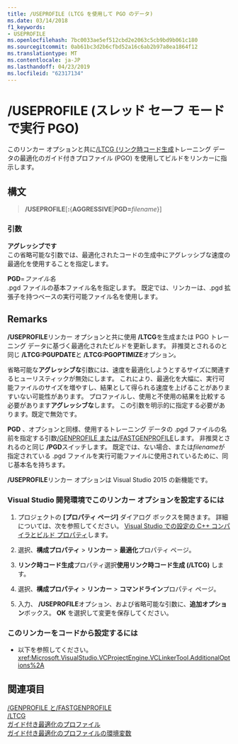 ```yaml
---
title: /USEPROFILE (LTCG を使用して PGO のデータ)
ms.date: 03/14/2018
f1_keywords:
- USEPROFILE
ms.openlocfilehash: 7bc0033ae5ef512cbd2e2063c5cb9bd9b061c180
ms.sourcegitcommit: 0ab61bc3d2b6cfbd52a16c6ab2b97a8ea1864f12
ms.translationtype: MT
ms.contentlocale: ja-JP
ms.lasthandoff: 04/23/2019
ms.locfileid: "62317134"
---
```

# <a name="useprofile-run-pgo-in-thread-safe-mode"></a>/USEPROFILE (スレッド セーフ モードで実行 PGO)

このリンカー オプションと共に[/LTCG (リンク時コード生成](ltcg-link-time-code-generation.md)トレーニング データの最適化のガイド付きプロファイル (PGO) を使用してビルドをリンカーに指示します。

## <a name="syntax"></a>構文

> **/USEPROFILE**[**:**{**AGGRESSIVE**|**PGD=**_filename_}]

### <a name="arguments"></a>引数

**アグレッシブです**<br/>
この省略可能な引数では、最適化されたコードの生成中にアグレッシブな速度の最適化を使用することを指定します。

**PGD**=*ファイル名*<br/>
.pgd ファイルの基本ファイル名を指定します。 既定では、リンカーは、.pgd 拡張子を持つベースの実行可能ファイル名を使用します。

## <a name="remarks"></a>Remarks

**/USEPROFILE**リンカー オプションと共に使用 **/LTCG**を生成または PGO トレーニング データに基づく最適化されたビルドを更新します。 非推奨とされるのと同じ **/LTCG:PGUPDATE**と **/LTCG:PGOPTIMIZE**オプション。

省略可能な**アグレッシブな**引数には、速度を最適化しようとするサイズに関連するヒューリスティックが無効にします。 これにより、最適化を大幅に、実行可能ファイルのサイズを増やすし、結果として得られる速度を上げることがありますいない可能性があります。 プロファイルし、使用と不使用の結果を比較する必要があります**アグレッシブな**します。 この引数を明示的に指定する必要があります。既定で無効です。

**PGD** 、オプションと同様、使用するトレーニング データの .pgd ファイルの名前を指定する引数[/GENPROFILE または/FASTGENPROFILE](genprofile-fastgenprofile-generate-profiling-instrumented-build.md)します。 非推奨とされるのと同じ **/PGD**スイッチします。 既定では、ない場合、または*filename*が指定されている .pgd ファイルを実行可能ファイルに使用されているために、同じ基本名を持ちます。

**/USEPROFILE**リンカー オプションは Visual Studio 2015 の新機能です。

### <a name="to-set-this-linker-option-in-the-visual-studio-development-environment"></a>Visual Studio 開発環境でこのリンカー オプションを設定するには

1. プロジェクトの **[プロパティ ページ]** ダイアログ ボックスを開きます。 詳細については、次を参照してください。 [Visual Studio での設定の C++ コンパイラとビルド プロパティ](../working-with-project-properties.md)します。

1. 選択、**構成プロパティ** > **リンカー** > **最適化**プロパティ ページ。

1. **リンク時コード生成**プロパティ選択**使用リンク時コード生成 (/LTCG)** します。

1. 選択、**構成プロパティ** > **リンカー** > **コマンドライン**プロパティ ページ。

1. 入力、 **/USEPROFILE**オプション、および省略可能な引数に、**追加オプション**ボックス。 **OK** を選択して変更を保存してください。

### <a name="to-set-this-linker-option-programmatically"></a>このリンカーをコードから設定するには

- 以下を参照してください。<xref:Microsoft.VisualStudio.VCProjectEngine.VCLinkerTool.AdditionalOptions%2A>

## <a name="see-also"></a>関連項目

[/GENPROFILE と/FASTGENPROFILE](genprofile-fastgenprofile-generate-profiling-instrumented-build.md)<br/>
[/LTCG](ltcg-link-time-code-generation.md)<br/>
[ガイド付き最適化のプロファイル](../profile-guided-optimizations.md)<br/>
[ガイド付き最適化のプロファイルの環境変数](../environment-variables-for-profile-guided-optimizations.md)<br/>
